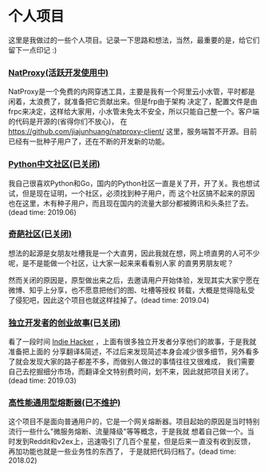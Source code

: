 # 个人项目

这里是我做过的一些个人项目。记录一下思路和想法，当然，最重要的是，给它们留下一点印记 :)

### [NatProxy(活跃开发使用中)](https://jiajunhuang.com/natproxy)

NatProxy是一个免费的内网穿透工具，主要是我有一个阿里云小水管，平时都是闲着，太浪费了，就准备把它贡献出来。但是frp由于架构
决定了，配置文件是由frpc来决定，这样给大家用，小水管未免太不安全，所以只能自己整一个。客户端的代码是开源的(省得你们不放心)，
在 https://github.com/jiajunhuang/natproxy-client/ 这里，服务端暂不开源。目前已经有一批种子用户了，还在不断的开发新的功能。

### [Python中文社区(已关闭)](https://pythoncn.club)

我自己很喜欢Python和Go，国内的Python社区一直是关了开，开了关。我也想试试，但是现在证明，一个社区，必须找到种子用户，而
这个社区搞不起来的原因也在这里，木有种子用户，而且现在国内的流量大部分都被腾讯和头条拦了去。(dead time: 2019.06)

### [奇葩社区(已关闭)](https://qipa.jiajunhuang.com/)

想法的起源是女朋友吐槽我是一个大直男，因此我就在想，网上喷直男的人可不少呢，是不是能做一个社区，让大家一起来来看看别人家
的直男男朋友呢？

然而关闭的原因是，原型做出来之后，去邀请用户开始体验，发现其实大家宁愿在微博、知乎上分享，也不愿意把他们的图、吐槽等授权
转载，大概是觉得隐私受了侵犯吧，因此这个项目也就这样挂掉了。(dead time: 2019.04)

### [独立开发者的创业故事(已关闭)](https://jiajunhuang.com/hacker)

看了一段时间 [Indie Hacker](https://www.indiehackers.com/) ，上面有很多独立开发者分享他们的故事，于是我就准备把上面的
分享翻译&简述，不过后来发现简述本身会减少很多细节，另外看多了就会发现大家的路子都差不多，而做别人做过的事情往往又很难成，
我们需要自己去挖掘细分市场，而翻译全文特别费时间，划不来，因此就把项目关闭了。(dead time: 2019.03)

### [高性能通用型熔断器(已不维护)](https://github.com/jiajunhuang/guard)

这个项目不是面向普通用户的，它是一个网关熔断器。项目起始的原因是当时特别流行一些什么"微服务熔断、流量降级"等等概念，于是我就
想着自己做一个。当时发到Reddit和v2ex上，迅速吸引了几百个星星，但是后来一直没有收到反馈，再加功能也就是一些业务性的东西了，
于是就把代码归档了。(dead time: 2018.02)
